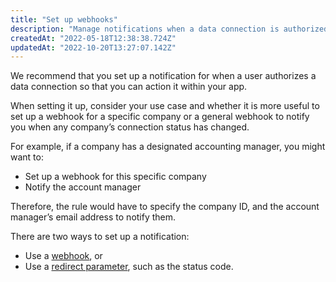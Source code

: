 ```yaml
---
title: "Set up webhooks"
description: "Manage notifications when a data connection is authorized"
createdAt: "2022-05-18T12:38:38.724Z"
updatedAt: "2022-10-20T13:27:07.142Z"
---
```


We recommend that you set up a notification for when a user authorizes a data connection so that you can action it within your app.

When setting it up, consider your use case and whether it is more useful to set up a webhook for a specific company or a general webhook to notify you when any company’s connection status has changed.

For example, if a company has a designated accounting manager, you might want to:

- Set up a webhook for this specific company
- Notify the account manager

Therefore, the rule would have to specify the company ID, and the account manager’s email address to notify them.

There are two ways to set up a notification:

- Use a [webhook](/introduction/webhooks/core-rules-create), or
- Use a [redirect parameter](/auth-flow/customize/set-up-redirects#redirect-with-reserved-query-parameters), such as the status code.
